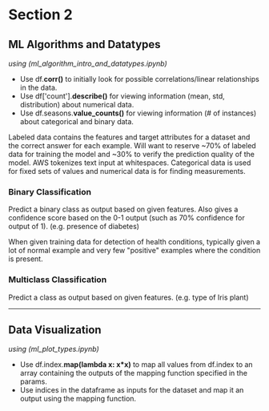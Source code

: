 # Section 2
## ML Algorithms and Datatypes
*using (ml_algorithm_intro_and_datatypes.ipynb)*

- Use df.**corr()** to initially look for possible correlations/linear relationships in the data.
- Use df['count'].**describe()** for viewing information (mean, std, distribution) about numerical data.
- Use df.seasons.**value_counts()** for viewing information (# of instances) about categorical and binary data.

Labeled data contains the features and target attributes for a dataset and the correct answer for each example. Will want to reserve ~70% of labeled data for training the model and ~30% to verify the prediction quality of the model. AWS tokenizes text input at whitespaces. Categorical data is used for fixed sets of values and numerical data is for finding measurements.

### Binary Classification
Predict a binary class as output based on given features. Also gives a confidence score based on the 0-1 output (such as 70% confidence for output of 1). (e.g. presence of diabetes)

When given training data for detection of health conditions, typically given a lot of normal example and very few "positive" examples where the condition is present.

### Multiclass Classification
Predict a class as output based on given features. (e.g. type of Iris plant)

---

## Data Visualization
*using (ml_plot_types.ipynb)*

- Use df.index.**map(lambda x: x*x)** to map all values from df.index to an array containing the outputs of the mapping function specified in the params.
- Use indices in the dataframe as inputs for the dataset and map it an output using the mapping function.

